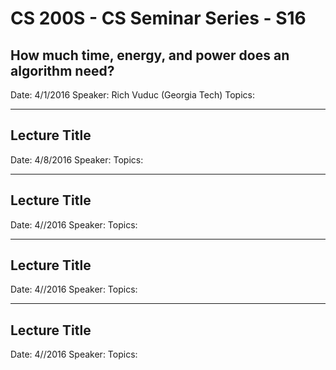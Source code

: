 CS 200S - CS Seminar Series - S16
======================================================================
## How much time, energy, and power does an algorithm need?
Date: 4/1/2016
Speaker: Rich Vuduc (Georgia Tech)
Topics: 

----------------------------------------------------------------------
## Lecture Title
Date: 4/8/2016
Speaker: 
Topics:

----------------------------------------------------------------------
## Lecture Title
Date: 4//2016
Speaker: 
Topics:

----------------------------------------------------------------------
## Lecture Title
Date: 4//2016
Speaker: 
Topics:

----------------------------------------------------------------------
## Lecture Title
Date: 4//2016
Speaker: 
Topics:
